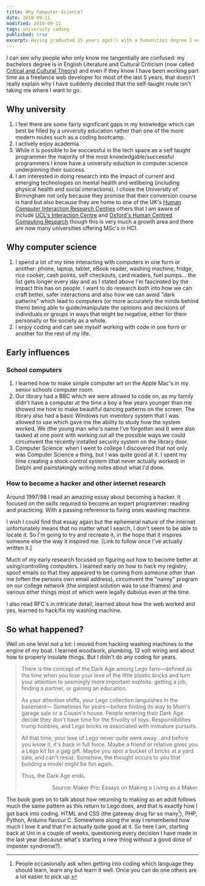 ```yaml
---
title: Why Computer Science?
date: 2018-09-11
modified: 2018-09-11
tags: university coding
published: true
excerpt: Having graduated 15 years ago(!) with a humanities degree I occasionally get questions about why I'm going back to university to study Computer Science. As I'm planning on blogging my experiences I thought I'd start with why I've chosen to go back, and what inspired me in the first place.
---
```


I can see why people who only know me tangentially are confused: my bachelors degree is in English Literature and Cultural Criticism (now called [Critical and Cultural Theory](https://www.cardiff.ac.uk/english-communication-philosophy/research/themes/critical-and-cultural-theory)) and even if they know I have been working part time as a freelance web developer for most of the last 5 years, that doesn't really explain why I have suddenly decided that the self-taught route isn't taking me where I want to go.

## Why university

1. I feel there are some fairly significant gaps in my knowledge which can best be filled by a university education rather than one of the more modern routes such as a coding bootcamp.
1. I actively enjoy academia.
1. While it is possible to be successful in the tech space as a self taught programmer the majority of the most knowledgable/successful programmers I know have a university eduction in computer science underpinning their success.
1. I am interested in doing research into the impact of current and emerging technologies on mental health and wellbeing (including physical health and social interactions). I chose the University of Birmingham not only because they promise that their conversion course is hard but also because they are home to one of the UK's [Human Computer Interaction Research Centres](http://hci.bham.ac.uk/) others that I am aware of include [UCL's Interaction Centre](https://uclic.ucl.ac.uk/) and [Oxford's Human Centred Computing Research](https://www.cs.ox.ac.uk/research/HCC/) though this is very much a growth area and there are now many universities offering MSc's in HCI.

## Why computer science

1. I spend a lot of my time interacting with computers in one form or another: phone, laptop, tablet, eBook reader, washing machine, fridge, rice cooker, cash points, self checkouts, card readers, fuel pumps... the list gets longer every day and as I stated above I'm fascinated by the impact this has on people. I want to do research both into how we can craft better, safer interactions and also how we can avoid "dark patterns" which lead to computers (or more accurately the minds behind them) being able to guide/manipulate the opinions and decisions of individuals or groups in ways that might be negative, either for them personally or for society as a whole.
1. I enjoy coding and can see myself working with code in one form or another for the rest of my life.


## Early influences

### School computers

1. I learned how to make simple computer art on the Apple Mac's in my senior schools computer room.
1. Our library had a BBC which we were allowed to code on, as my family didn't have a computer at the time a boy a few years younger than me showed me how to make beautiful dancing patterns on the screen. The library also had a basic Windows run inventory system that I was allowed to use which gave me the ability to study how the system worked. We (the young man who's name I've forgotten and I) were also tasked at one point with working out all the possible ways we could circumvent the recently installed security system on the library door.
1. Computer Science: when I went to college I discovered that not only was Computer Science a thing, but I was quite good at it. I spent my time creating a stock control system (that never actually worked) in Delphi and painstakingly writing notes about what I'd done.

### How to become a hacker and other internet research

Around 1997/98 I read an amazing essay about becoming a hacker. It focused on the skills required to become an expert programmer: reading ‬and practicing. With a passing reference to fixing ones washing machine.

I wish I could find that essay again but the ephemeral nature of the internet unfortunately means that no matter what I search, I don't seem to be able to locate it. So I'm going to try and recreate it, in the hope that it inspires someone else the way it inspired me. [Link to follow once I've actually written it.]

Much of my early research focused on figuring out how to become better at using/controlling computers. I learned early on how to hack my registry, spoof emails so that they appeared to be coming from someone other than me (often the persons own email address), circumvent the "nanny" program on our college network (the simplest solution was to use iframes) and various other things most of which were legally dubious even at the time.

I also read RFC's in intricate detail, learned about how the web worked and yes, learned to hack/fix my washing machine.

## So what happened?

Well on one level not a lot: I moved from hacking washing machines to the engine of my boat. I learned woodwork, plumbing, 12 volt wiring and about how to properly insulate things. But I didn't do any coding for years.

> There is the concept of the Dark Age among Lego fans—defined as the
time when you lose your love of the little plastic bricks and turn your
attention to seemingly more important exploits: getting a job, finding a
partner, or gaining an education.
>
> As your attention shifts, your Lego collection languishes in the basement—
Sometimes for years—before finding its way to Mom's garage sale or a
Cousin's house. People entering their Dark Age decide they don't have time
for the frivolity of toys. Responsibilities trump hobbies, and Lego bricks
re associated with immature pursuits.
>
> All that time, your love of Lego never quite went away...and before you
know it, it's back in full force. Maybe a friend or relative gives you a Lego
kit for a gag gift. Maybe you spot a bucket of bricks at a yard sale, and
can't resist. Somehow, the thought occurs to you that building a model
might be fun again.
>
>Thus, the Dark Age ends.
>
> <p style="text-align: right"> Source: Maker Pro: Essays on Making a Living as a Maker.</p>

The book goes on to talk about how returning to making as an adult follows much the same pattern as this return to Lego does, and that is exactly how I got back into coding. HTML and CSS (the gateway drug for so many[^1]), PHP, Python, Arduino flavour C. Somewhere along the way I remembered how much I love it and that I'm actually quite good at it. So here I am, starting back at Uni in a couple of weeks, questioning every decision I have made in the last year (because what's starting a new thing without a good dose of imposter syndrome?).

[^1]: People occasionally ask when getting into coding which language they should learn, learn any but learn it well. Once you can do one others are a lot easier to pick up.
